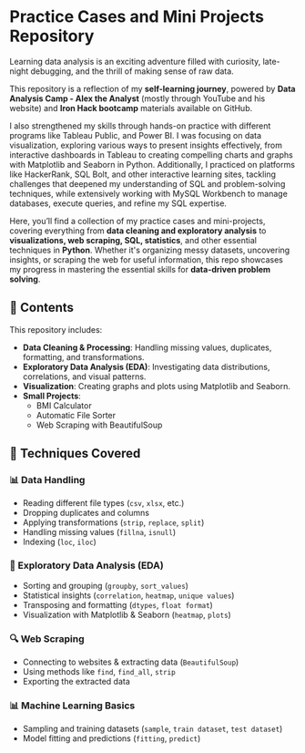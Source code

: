 # Practice Cases and Mini Projects Repository

Learning data analysis is an exciting adventure filled with curiosity, late-night debugging, and the thrill of making sense of raw data.

This repository is a reflection of my **self-learning journey**, powered by **Data Analysis Camp - Alex the Analyst** (mostly through YouTube and his website) and **Iron Hack bootcamp** materials available on GitHub.

I also strengthened my skills through hands-on practice with different programs like Tableau Public, and Power BI. I was focusing on data visualization, exploring various ways to present insights effectively, from interactive dashboards in Tableau to creating compelling charts and graphs with Matplotlib and Seaborn in Python.
Additionally, I practiced on platforms like HackerRank, SQL Bolt, and other interactive learning sites, tackling challenges that deepened my understanding of SQL and problem-solving techniques, while extensively working with MySQL Workbench to manage databases, execute queries, and refine my SQL expertise.

Here, you’ll find a collection of my practice cases and mini-projects, covering everything from **data cleaning and exploratory analysis** to **visualizations, web scraping, SQL, statistics**, and other essential techniques in **Python**.
Whether it's organizing messy datasets, uncovering insights, or scraping the web for useful information, this repo showcases my progress in mastering the essential skills for **data-driven problem solving**.

## 📌 Contents

This repository includes:
- **Data Cleaning & Processing**: Handling missing values, duplicates, formatting, and transformations.
- **Exploratory Data Analysis (EDA)**: Investigating data distributions, correlations, and visual patterns.
- **Visualization**: Creating graphs and plots using Matplotlib and Seaborn.
- **Small Projects**:  
  - BMI Calculator  
  - Automatic File Sorter  
  - Web Scraping with BeautifulSoup  

## 🔧 Techniques Covered

### 📊 Data Handling
- Reading different file types (`csv`, `xlsx`, etc.)
- Dropping duplicates and columns
- Applying transformations (`strip`, `replace`, `split`)
- Handling missing values (`fillna`, `isnull`)
- Indexing (`loc`, `iloc`)

### 🧠 Exploratory Data Analysis (EDA)
- Sorting and grouping (`groupby`, `sort_values`)
- Statistical insights (`correlation`, `heatmap`, `unique values`)
- Transposing and formatting (`dtypes`, `float format`)
- Visualization with Matplotlib & Seaborn (`heatmap`, `plots`)

### 🔍 Web Scraping
- Connecting to websites & extracting data (`BeautifulSoup`)
- Using methods like `find`, `find_all`, `strip`
- Exporting the extracted data

### 📊 Machine Learning Basics
- Sampling and training datasets (`sample`, `train dataset`, `test dataset`)
- Model fitting and predictions (`fitting`, `predict`)
